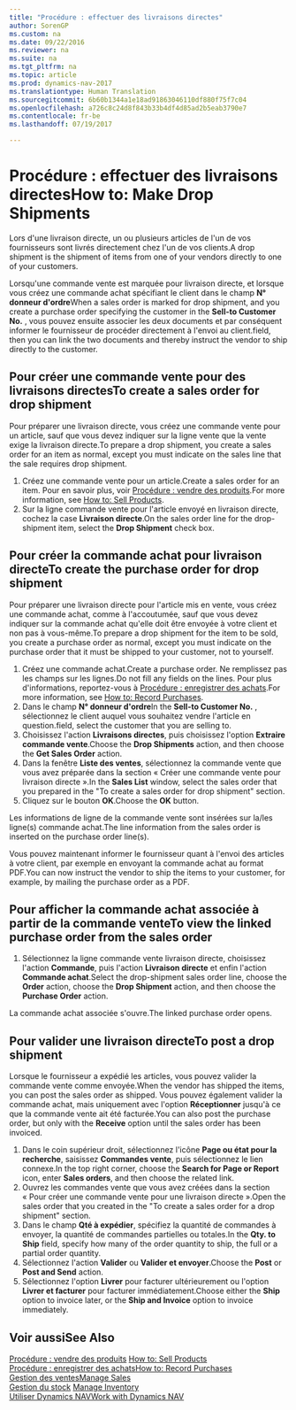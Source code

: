 ```yaml
---
title: "Procédure : effectuer des livraisons directes"
author: SorenGP
ms.custom: na
ms.date: 09/22/2016
ms.reviewer: na
ms.suite: na
ms.tgt_pltfrm: na
ms.topic: article
ms.prod: dynamics-nav-2017
ms.translationtype: Human Translation
ms.sourcegitcommit: 6b60b1344a1e18ad91863046110df880f75f7c04
ms.openlocfilehash: a726c8c24d8f843b33b4df4d85ad2b5eab3790e7
ms.contentlocale: fr-be
ms.lasthandoff: 07/19/2017

---
```


# <a name="how-to-make-drop-shipments"></a><span data-ttu-id="dc0d1-102">Procédure : effectuer des livraisons directes</span><span class="sxs-lookup"><span data-stu-id="dc0d1-102">How to: Make Drop Shipments</span></span>
<span data-ttu-id="dc0d1-103">Lors d'une livraison directe, un ou plusieurs articles de l'un de vos fournisseurs sont livrés directement chez l'un de vos clients.</span><span class="sxs-lookup"><span data-stu-id="dc0d1-103">A drop shipment is the shipment of items from one of your vendors directly to one of your customers.</span></span>

<span data-ttu-id="dc0d1-104">Lorsqu'une commande vente est marquée pour livraison directe, et lorsque vous créez une commande achat spécifiant le client dans le champ **N° donneur d'ordre**</span><span class="sxs-lookup"><span data-stu-id="dc0d1-104">When a sales order is marked for drop shipment, and you create a purchase order specifying the customer in the **Sell-to Customer No.**</span></span> <span data-ttu-id="dc0d1-105">, vous pouvez ensuite associer les deux documents et par conséquent informer le fournisseur de procéder directement à l'envoi au client.</span><span class="sxs-lookup"><span data-stu-id="dc0d1-105">field, then you can link the two documents and thereby instruct the vendor to ship directly to the customer.</span></span>

## <a name="to-create-a-sales-order-for-drop-shipment"></a><span data-ttu-id="dc0d1-106">Pour créer une commande vente pour des livraisons directes</span><span class="sxs-lookup"><span data-stu-id="dc0d1-106">To create a sales order for drop shipment</span></span>
<span data-ttu-id="dc0d1-107">Pour préparer une livraison directe, vous créez une commande vente pour un article, sauf que vous devez indiquer sur la ligne vente que la vente exige la livraison directe.</span><span class="sxs-lookup"><span data-stu-id="dc0d1-107">To prepare a drop shipment, you create a sales order for an item as normal, except you must indicate on the sales line that the sale requires drop shipment.</span></span>

1. <span data-ttu-id="dc0d1-108">Créez une commande vente pour un article.</span><span class="sxs-lookup"><span data-stu-id="dc0d1-108">Create a sales order for an item.</span></span> <span data-ttu-id="dc0d1-109">Pour en savoir plus, voir [Procédure : vendre des produits](sales-how-sell-products.md).</span><span class="sxs-lookup"><span data-stu-id="dc0d1-109">For more information, see [How to: Sell Products](sales-how-sell-products.md).</span></span>
2. <span data-ttu-id="dc0d1-110">Sur la ligne commande vente pour l'article envoyé en livraison directe, cochez la case **Livraison directe**.</span><span class="sxs-lookup"><span data-stu-id="dc0d1-110">On the sales order line for the drop-shipment item, select the **Drop Shipment** check box.</span></span>

## <a name="to-create-the-purchase-order-for-drop-shipment"></a><span data-ttu-id="dc0d1-111">Pour créer la commande achat pour livraison directe</span><span class="sxs-lookup"><span data-stu-id="dc0d1-111">To create the purchase order for drop shipment</span></span>
<span data-ttu-id="dc0d1-112">Pour préparer une livraison directe pour l'article mis en vente, vous créez une commande achat, comme à l'accoutumée, sauf que vous devez indiquer sur la commande achat qu'elle doit être envoyée à votre client et non pas à vous-même.</span><span class="sxs-lookup"><span data-stu-id="dc0d1-112">To prepare a drop shipment for the item to be sold, you create a purchase order as normal, except you must indicate on the purchase order that it must be shipped to your customer, not to yourself.</span></span>

1. <span data-ttu-id="dc0d1-113">Créez une commande achat.</span><span class="sxs-lookup"><span data-stu-id="dc0d1-113">Create a purchase order.</span></span> <span data-ttu-id="dc0d1-114">Ne remplissez pas les champs sur les lignes.</span><span class="sxs-lookup"><span data-stu-id="dc0d1-114">Do not fill any fields on the lines.</span></span> <span data-ttu-id="dc0d1-115">Pour plus d'informations, reportez-vous à [Procédure : enregistrer des achats](purchasing-how-record-purchases.md).</span><span class="sxs-lookup"><span data-stu-id="dc0d1-115">For more information, see [How to: Record Purchases](purchasing-how-record-purchases.md).</span></span>
2. <span data-ttu-id="dc0d1-116">Dans le champ **N° donneur d'ordre**</span><span class="sxs-lookup"><span data-stu-id="dc0d1-116">In the **Sell-to Customer No.**</span></span> <span data-ttu-id="dc0d1-117">, sélectionnez le client auquel vous souhaitez vendre l'article en question.</span><span class="sxs-lookup"><span data-stu-id="dc0d1-117">field, select the customer that you are selling to.</span></span>
3. <span data-ttu-id="dc0d1-118">Choisissez l'action **Livraisons directes**, puis choisissez l'option **Extraire commande vente**.</span><span class="sxs-lookup"><span data-stu-id="dc0d1-118">Choose the **Drop Shipments** action, and then choose the **Get Sales Order** action.</span></span>
4. <span data-ttu-id="dc0d1-119">Dans la fenêtre **Liste des ventes**, sélectionnez la commande vente que vous avez préparée dans la section « Créer une commande vente pour livraison directe ».</span><span class="sxs-lookup"><span data-stu-id="dc0d1-119">In the **Sales List** window, select the sales order that you prepared in the "To create a sales order for drop shipment" section.</span></span>
5. <span data-ttu-id="dc0d1-120">Cliquez sur le bouton **OK**.</span><span class="sxs-lookup"><span data-stu-id="dc0d1-120">Choose the **OK** button.</span></span>

<span data-ttu-id="dc0d1-121">Les informations de ligne de la commande vente sont insérées sur la/les ligne(s) commande achat.</span><span class="sxs-lookup"><span data-stu-id="dc0d1-121">The line information from the sales order is inserted on the purchase order line(s).</span></span>

<span data-ttu-id="dc0d1-122">Vous pouvez maintenant informer le fournisseur quant à l'envoi des articles à votre client, par exemple en envoyant la commande achat au format PDF.</span><span class="sxs-lookup"><span data-stu-id="dc0d1-122">You can now instruct the vendor to ship the items to your customer, for example, by mailing the purchase order as a PDF.</span></span>     

## <a name="to-view-the-linked-purchase-order-from-the-sales-order"></a><span data-ttu-id="dc0d1-123">Pour afficher la commande achat associée à partir de la commande vente</span><span class="sxs-lookup"><span data-stu-id="dc0d1-123">To view the linked purchase order from the sales order</span></span>
1. <span data-ttu-id="dc0d1-124">Sélectionnez la ligne commande vente livraison directe, choisissez l'action **Commande**, puis l'action **Livraison directe** et enfin l'action **Commande achat**.</span><span class="sxs-lookup"><span data-stu-id="dc0d1-124">Select the drop-shipment sales order line, choose the **Order** action, choose the **Drop Shipment** action, and then choose the **Purchase Order** action.</span></span>

<span data-ttu-id="dc0d1-125">La commande achat associée s'ouvre.</span><span class="sxs-lookup"><span data-stu-id="dc0d1-125">The linked purchase order opens.</span></span>

## <a name="to-post-a-drop-shipment"></a><span data-ttu-id="dc0d1-126">Pour valider une livraison directe</span><span class="sxs-lookup"><span data-stu-id="dc0d1-126">To post a drop shipment</span></span>
<span data-ttu-id="dc0d1-127">Lorsque le fournisseur a expédié les articles, vous pouvez valider la commande vente comme envoyée.</span><span class="sxs-lookup"><span data-stu-id="dc0d1-127">When the vendor has shipped the items, you can post the sales order as shipped.</span></span> <span data-ttu-id="dc0d1-128">Vous pouvez également valider la commande achat, mais uniquement avec l'option **Réceptionner** jusqu'à ce que la commande vente ait été facturée.</span><span class="sxs-lookup"><span data-stu-id="dc0d1-128">You can also post the purchase order, but only with the **Receive** option until the sales order has been invoiced.</span></span>
1. <span data-ttu-id="dc0d1-129">Dans le coin supérieur droit, sélectionnez l'icône **Page ou état pour la recherche**, saisissez **Commandes vente**, puis sélectionnez le lien connexe.</span><span class="sxs-lookup"><span data-stu-id="dc0d1-129">In the top right corner, choose the **Search for Page or Report** icon, enter **Sales orders**, and then choose the related link.</span></span>
2. <span data-ttu-id="dc0d1-130">Ouvrez les commandes vente que vous avez créées dans la section « Pour créer une commande vente pour une livraison directe ».</span><span class="sxs-lookup"><span data-stu-id="dc0d1-130">Open the sales order that you created in the "To create a sales order for a drop shipment" section.</span></span>
3. <span data-ttu-id="dc0d1-131">Dans le champ **Qté à expédier**, spécifiez la quantité de commandes à envoyer, la quantité de commandes partielles ou totales.</span><span class="sxs-lookup"><span data-stu-id="dc0d1-131">In the **Qty. to Ship** field, specify how many of the order quantity to ship, the full or a partial order quantity.</span></span>
3. <span data-ttu-id="dc0d1-132">Sélectionnez l'action **Valider** ou **Valider et envoyer**.</span><span class="sxs-lookup"><span data-stu-id="dc0d1-132">Choose the **Post** or **Post and Send** action.</span></span>
4. <span data-ttu-id="dc0d1-133">Sélectionnez l'option **Livrer** pour facturer ultérieurement ou l'option **Livrer et facturer** pour facturer immédiatement.</span><span class="sxs-lookup"><span data-stu-id="dc0d1-133">Choose either the **Ship** option to invoice later, or the **Ship and Invoice** option to invoice immediately.</span></span>

## <a name="see-also"></a><span data-ttu-id="dc0d1-134">Voir aussi</span><span class="sxs-lookup"><span data-stu-id="dc0d1-134">See Also</span></span>
<span data-ttu-id="dc0d1-135">[Procédure : vendre des produits](sales-how-sell-products.md)  </span><span class="sxs-lookup"><span data-stu-id="dc0d1-135">[How to: Sell Products](sales-how-sell-products.md)  </span></span>  
[<span data-ttu-id="dc0d1-136">Procédure : enregistrer des achats</span><span class="sxs-lookup"><span data-stu-id="dc0d1-136">How to: Record Purchases</span></span>](purchasing-how-record-purchases.md)  
[<span data-ttu-id="dc0d1-137">Gestion des ventes</span><span class="sxs-lookup"><span data-stu-id="dc0d1-137">Manage Sales</span></span>](sales-manage-sales.md)  
<span data-ttu-id="dc0d1-138">[Gestion du stock](inventory-manage-inventory.md)    </span><span class="sxs-lookup"><span data-stu-id="dc0d1-138">[Manage Inventory](inventory-manage-inventory.md)    </span></span>  
[<span data-ttu-id="dc0d1-139">Utiliser Dynamics NAV</span><span class="sxs-lookup"><span data-stu-id="dc0d1-139">Work with Dynamics NAV</span></span>](ui-work-product.md)

